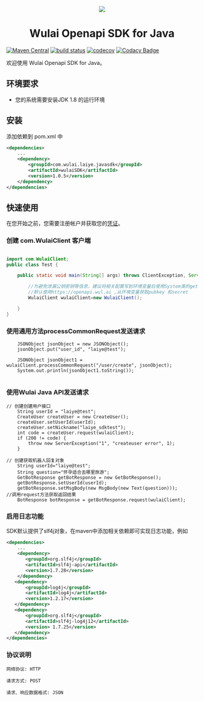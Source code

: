 
<p align="center">
	<a href="https://www.laiye.com"><img src="https://www.laiye.com/static/official-website/logo.png"></a>
</p>

<h1 align="center">Wulai Openapi SDK for Java</h1>

<p align="center">

[![Maven Central](https://img.shields.io/maven-central/v/com.laiye.wulai.javasdk/wulaiSDK.svg?label=Maven%20Central)](https://search.maven.org/search?q=g:%22com.laiye.wulai.javasdk%22%20AND%20a:%22wulaiSDK%22)
[![build status](https://travis-ci.org/laiye-ai/wulai-openapi-sdk-java.svg?branch=develop)](https://travis-ci.org/laiye-ai/wulai-openapi-sdk-java)
[![codecov](https://codecov.io/gh/zuiyuqingfeng/wulai-openapi-sdk-java/branch/master/graph/badge.svg)](https://codecov.io/gh/zuiyuqingfeng/wulai-openapi-sdk-java)
[![Codacy Badge](https://api.codacy.com/project/badge/Grade/7f135c2b356542fb86de1a96fe16ffa4)](https://www.codacy.com/manual/zuiyuqingfeng/wulai-openapi-sdk-java?utm_source=github.com&amp;utm_medium=referral&amp;utm_content=zuiyuqingfeng/wulai-openapi-sdk-java&amp;utm_campaign=Badge_Grade)

</p>

欢迎使用 Wulai Openapi SDK for Java。

## 环境要求
- 您的系统需要安装JDK 1.8 的运行环境 

## 安装
添加依赖到 pom.xml 中
```xml
<dependencies>
    ...
    <dependency>
        <groupId>com.wulai.laiye.javasdk</groupId>
        <artifactId>wulaiSDK</artifactId>
        <version>1.0.5</version>
    </dependency>
</dependencies>
```

## 快速使用
在您开始之前，您需要注册帐户并获取您的[凭证](https://openapi.wul.ai/docs/latest/saas.openapi.v2/openapi.v2.html#section/%E9%89%B4%E6%9D%83%E8%AE%A4%E8%AF%81)。

### 创建 com.WulaiClient 客户端
```java

import com.WulaiClient;
public class Test {

    public static void main(String[] args) throws ClientException, ServerException {

        //为避免泄漏公钥密钥等信息，建议将相关配置写到环境变量后使用System类的getenv方法获取环境变量。
        //默认使用https://openapi.wul.ai ,从环境变量获取pubkey 和secret
        WulaiClient wulaiClient=new WulaiClient();

    }
}

```

### 使用通用方法processCommonRequest发送请求
```
    JSONObject jsonObject = new JSONObject();
    jsonObject.put("user_id", "laiye@test");

    JSONObject jsonObject1 = wulaiClient.processCommonRequest("/user/create", jsonObject);
    System.out.println(jsonObject1.toString());
        
```
### 使用Wulai Java API发送请求
```
// 创建创建用户接口
    String userId = "laiye@test";
    CreateUser createUser = new CreateUser();
    createUser.setUserId(userId);
    createUser.setNickname("laiye_sdktest");
    int code = createUser.request(wulaiClient);
    if (200 != code) {
        throw new ServerException("1", "createuser error", 1);
    }
    
// 创建获取机器人回复对象
    String userId="laiye@test";
    String question="怀孕适合去哪里旅游";
    GetBotResponse getBotResponse = new GetBotResponse();
    getBotResponse.setUserId(userId);
    getBotResponse.setMsgBody(new MsgBody(new Text(question)));
//调用request方法获取返回结果        
    BotResponse botResponse = getBotResponse.request(wulaiClient);
```
### 启用日志功能
SDK默认提供了slf4j对象，在maven中添加相关依赖即可实现日志功能，例如
```xml
<dependencies>
    ...
    <dependency>
       <groupId>org.slf4j</groupId>
       <artifactId>slf4j-api</artifactId>
       <version>1.7.28</version>
    </dependency>
   <dependency>
       <groupId>log4j</groupId>
       <artifactId>log4j</artifactId>
       <version>1.2.17</version>
   </dependency>
   <dependency>
       <groupId>org.slf4j</groupId>
       <artifactId>slf4j-log4j12</artifactId>
       <version> 1.7.25</version>
   </dependency>
</dependencies>
```


### 协议说明
```text
网络协议: HTTP

请求方式: POST

请求、响应数据格式: JSON
```